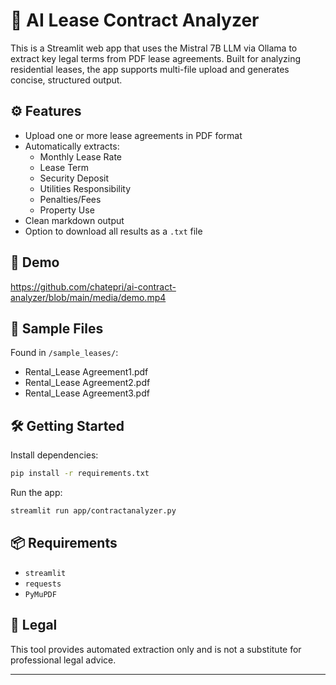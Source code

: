 # 🧾 AI Lease Contract Analyzer

This is a Streamlit web app that uses the Mistral 7B LLM via Ollama to extract key legal terms from PDF lease agreements. Built for analyzing residential leases, the app supports multi-file upload and generates concise, structured output.

## ⚙️ Features

- Upload one or more lease agreements in PDF format
- Automatically extracts:
  - Monthly Lease Rate
  - Lease Term
  - Security Deposit
  - Utilities Responsibility
  - Penalties/Fees
  - Property Use
- Clean markdown output
- Option to download all results as a `.txt` file

## 🚀 Demo

https://github.com/chatepri/ai-contract-analyzer/blob/main/media/demo.mp4

## 📁 Sample Files

Found in `/sample_leases/`:
- Rental_Lease Agreement1.pdf
- Rental_Lease Agreement2.pdf
- Rental_Lease Agreement3.pdf

## 🛠️ Getting Started

Install dependencies:
```bash
pip install -r requirements.txt
```

Run the app:
```bash
streamlit run app/contractanalyzer.py
```

## 📦 Requirements

- `streamlit`
- `requests`
- `PyMuPDF`

## 📜 Legal

This tool provides automated extraction only and is not a substitute for professional legal advice.

---
